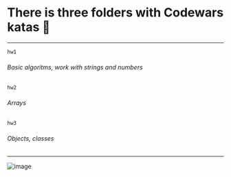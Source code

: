 # There is three folders with Codewars katas :frog:

****

`hw1`
###### Basic algoritms, work with strings and numbers
`hw2`
###### Arrays
`hw3`
###### Objects, classes

*****

![image](https://github.com/saveniukk/dev_hw_5/assets/143611799/02905b94-d109-4b87-a8ea-d7bd05b57cd8)
